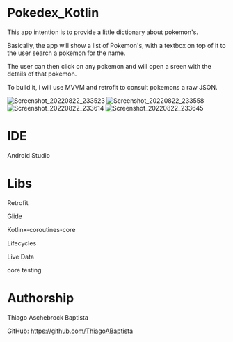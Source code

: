 # Pokedex_Kotlin
 
 This app intention is to provide a little dictionary about pokemon's.
 
 Basically, the app will show a list of Pokemon's, with a textbox on top of it to the user search a pokemon for the name.
 
 The user can then click on any pokemon and will open a sreen with the details of that pokemon.
 
 
 To build it, i will use MVVM and retrofit to consult pokemons a raw JSON.


![Screenshot_20220822_233523](https://user-images.githubusercontent.com/23534550/186063287-2cca45dc-272a-4953-bb72-bdfeebb7fa2a.png)
![Screenshot_20220822_233558](https://user-images.githubusercontent.com/23534550/186063290-e2f65b70-e627-46e2-a696-f1ce4beecefe.png)
![Screenshot_20220822_233614](https://user-images.githubusercontent.com/23534550/186063293-6bf42fb3-1d0b-48f5-9a8d-e86d63fd771b.png)
![Screenshot_20220822_233645](https://user-images.githubusercontent.com/23534550/186063294-6c5db0da-d3e2-4466-aadd-5d1910211a6d.png)





# IDE
 Android Studio
 
# Libs
 Retrofit
 
 
 Glide
 
 
 Kotlinx-coroutines-core
 
 
 Lifecycles
 
 
 Live Data
 
 
 core testing
 
 # Authorship
 Thiago Aschebrock Baptista
 
 GitHub: https://github.com/ThiagoABaptista

